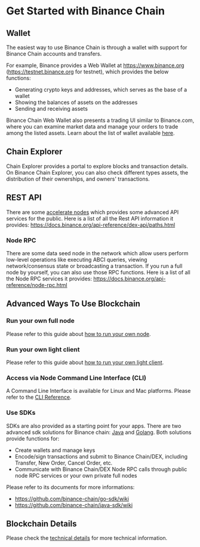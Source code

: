 # Get Started with Binance Chain


## Wallet

The easiest way to use Binance Chain is through a wallet with support for Binance Chain accounts and transfers.

For example, Binance provides a Web Wallet at https://www.binance.org (https://testnet.binance.org for testnet), which provides the below functions:

- Generating crypto keys and addresses, which serves as the base of a wallet
- Showing the balances of assets on the addresses
- Sending and receiving assets

Binance Chain Web Wallet also presents a trading UI similar to Binance.com, where you can examine market data and manage your orders to trade among the listed assets. Learn about the list of wallet available [here](wallets.md).

## Chain Explorer
Chain Explorer provides a portal to explore blocks and transaction details. On Binance Chain Explorer, you can also check different types assets, the distribution of their ownerships, and owners' transactions.

## REST API
There are some [accelerate nodes](https://docs.binance.org/faq.html#what-is-the-accelerated-node) which provides some advanced API services for the public.
Here is a list of all the Rest API information it provides: <https://docs.binance.org/api-reference/dex-api/paths.html>

### Node RPC
There are some data seed node in the network which allow users perform low-level operations like executing ABCI queries, viewing network/consensus state or broadcasting a transaction.
If you run a full node by yourself, you can also use those RPC functions. Here is a list of all the Node RPC services it provides: <https://docs.binance.org/api-reference/node-rpc.html>

## Advanced Ways To Use Blockchain
### Run your own full node

Please refer to this guide about [how to run your own node](fullnode.md).
### Run your own light client

Please refer to this guide about [how to run your own light client](light-client.md).

### Access via Node Command Line Interface (CLI)

A Command Line Interface is available for Linux and Mac platforms. Please refer to the
[CLI Reference](api-reference/cli.md).

### Use SDKs

SDKs are also provided as a starting point for your apps. There are two advanced sdk solutions for Binance chain: [Java](<https://github.com/binance-chain/java-sdk>) and [Golang](<https://github.com/binance-chain/go-sdk>). Both solutions provide functions for:
* Create wallets and manage keys
* Encode/sign transactions and submit to Binance Chain/DEX, including Transfer, New Order, Cancel Order, etc.
* Communicate with Binance Chain/DEX Node RPC calls through public node RPC services or your own private full nodes

Please refer to its documents for more informations:

* <https://github.com/binance-chain/go-sdk/wiki>
* <https://github.com/binance-chain/java-sdk/wiki>
## Blockchain Details
Please check the [technical details](index.md#technology-details) for more technical information.
